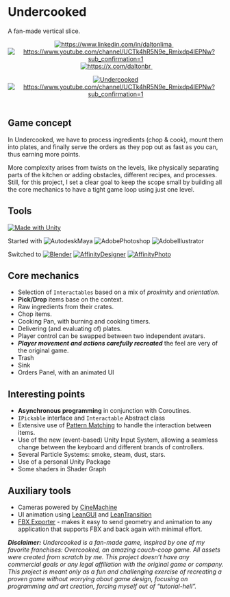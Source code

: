 # Undercooked

A fan-made vertical slice.

[//]: # (styles: for-the-badge, flat-square, social)
<div align="center">
  <a href="https://www.linkedin.com/in/daltonlima/">
    <img src="https://img.shields.io/badge/linkedin-%230077B5.svg?&style=for-the-badge&logo=linkedin&logoColor=white"  alt="https://www.linkedin.com/in/daltonlima"/>
  </a>&nbsp;&nbsp;

  <a href="https://www.youtube.com/channel/UCTk4hR5N9e_Rmixdp4lEPNw?sub_confirmation=1">
    <img src="https://img.shields.io/badge/YouTube-FF0000?style=for-the-badge&logo=youtube&logoColor=white"  alt="https://www.youtube.com/channel/UCTk4hR5N9e_Rmixdp4lEPNw?sub_confirmation=1"/>
  </a>&nbsp;&nbsp;

  <a href="https://x.com/daltonbr">
    <img src="https://img.shields.io/badge/X-000000?style=for-the-badge&logo=x&logoColor=white"  alt="https://x.com/daltonbr"/>
  </a>&nbsp;&nbsp;

  [![Undercooked](https://img.youtube.com/vi/oFFEIDPF9XE/0.jpg)](https://www.youtube.com/watch?v=oFFEIDPF9XE)
  <br>
  <a href="https://www.youtube.com/channel/UCTk4hR5N9e_Rmixdp4lEPNw?sub_confirmation=1">
  <img src="https://img.shields.io/youtube/channel/subscribers/UCTk4hR5N9e_Rmixdp4lEPNw?style=social"  alt="https://www.youtube.com/channel/UCTk4hR5N9e_Rmixdp4lEPNw?sub_confirmation=1"/>
  </a>&nbsp;&nbsp;

</div>

## Game concept

In Undercooked, we have to process ingredients (chop & cook), mount them into plates, and finally serve the orders as they pop out as fast as you can, thus earning more points.

More complexity arises from twists on the levels, like physically separating parts of the kitchen or adding obstacles, different recipes, and processes.
Still, for this project, I set a clear goal to keep the scope small by building all the core mechanics to have a tight game loop using just one level.

## Tools
[![Made with Unity](https://img.shields.io/badge/UNITY-2022.3.32f1-FFFFFF.svg?style=flat-square&logo=unity)](https://unity3d.com)

Started with
![AutodeskMaya](https://img.shields.io/badge/AutoDesk-Maya-37A5CC.svg?style=flat-square&logo=AutodeskMaya)
![AdobePhotoshop](https://img.shields.io/badge/Adobe-Photoshop-31A8FF.svg?style=flat-square&logo=AdobePhotoshop)
![AdobeIllustrator](https://img.shields.io/badge/Adobe-Illustrator-FF9A00.svg?style=flat-square&logo=AdobeIllustrator)

Switched to
[![Blender](https://img.shields.io/badge/Blender-🎨-E87D0D.svg?style=flat-square&logo=Blender)](https://www.blender.org/download/)
[![AffinityDesigner](https://img.shields.io/badge/Affinity-Designer-134881.svg?style=flat-square&logo=AffinityDesigner)](https://affinity.serif.com/)
[![AffinityPhoto](https://img.shields.io/badge/Affinity-Photo-4E3188.svg?style=flat-square&logo=AffinityPhoto)](https://affinity.serif.com/)

## Core mechanics

* Selection of `Interactables` based on a mix of _proximity_ and _orientation_.
* **Pick/Drop** items base on the context.
* Raw ingredients from their crates.
* Chop items.
* Cooking Pan, with burning and cooking timers.
* Delivering (and evaluating of) plates.
* Player control can be swapped between two independent avatars.
* **_Player movement and actions carefully recreated_** the feel are very of the original game.
* Trash
* Sink
* Orders Panel, with an animated UI

## Interesting points

* **Asynchronous programming** in conjunction with Coroutines.
* `IPickable` interface and `Interactable` Abstract class
* Extensive use of [Pattern Matching](https://docs.microsoft.com/en-us/dotnet/csharp/pattern-matching) to handle the interaction between items.
* Use of the new (event-based) Unity Input System, allowing a seamless change between the keyboard and different brands of controllers.
* Several Particle Systems: smoke, steam, dust, stars.
* Use of a personal Unity Package
* Some shaders in Shader Graph

## Auxiliary tools

* Cameras powered by [CineMachine](https://docs.unity3d.com/Packages/com.unity.cinemachine@2.6/manual/index.html)
* UI animation using [LeanGUI](http://carloswilkes.com/Documentation/LeanGUI) and [LeanTransition](http://carloswilkes.com/Documentation/LeanTransition)
* [FBX Exporter](https://docs.unity3d.com/Packages/com.unity.formats.fbx@2.0/manual/index.html) - makes it easy to send geometry and animation to any application that supports FBX and back again with minimal effort.

_**Disclaimer:** Undercooked is a fan-made game, inspired by one of my favorite franchises: Overcooked, an amazing couch-coop game.
All assets were created from scratch by me. This project doesn’t have any commercial goals or any legal affiliation with the original game or company.
This project is meant only as a fun and challenging exercise of recreating a proven game without worrying about game design, focusing on programming and art creation, forcing myself out of “tutorial-hell”._
